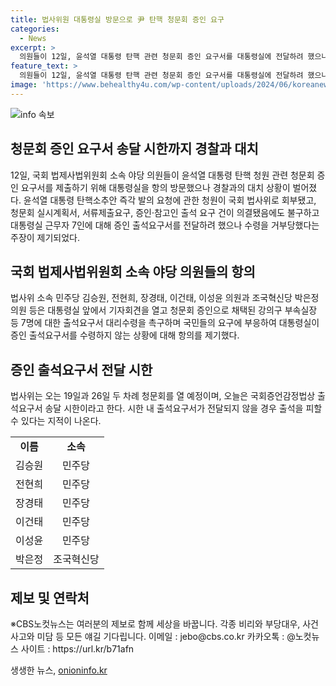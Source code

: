 ```yaml
---
title: 법사위원 대통령실 방문으로 尹 탄핵 청문회 증인 요구
categories:
  - News
excerpt: >
  의원들이 12일, 윤석열 대통령 탄핵 관련 청문회 증인 요구서를 대통령실에 전달하려 했으나 출입을 막아선 경찰과 대치를 벌였다. 국회 법제사법위원회 소속 야당 의원들은 7명에 대한 출석요구서를 촉구했으며, 이에 대통령실 근무자가 수령을 거부한 것으로 주장되고 있다. 법사위는 오는 19일과 26일 두 차례 청문회를 열 예정이지만, 출석요구서 송달 시한 내 전달이 이뤄지지 않을 시 출석을 피할 수 있는 지적이 나오고 있다.
feature_text: >
  의원들이 12일, 윤석열 대통령 탄핵 관련 청문회 증인 요구서를 대통령실에 전달하려 했으나 출입을 막아선 경찰과 대치를 벌였다. 국회 법제사법위원회 소속 야당 의원들은 7명에 대한 출석요구서를 촉구했으며, 이에 대통령실 근무자가 수령을 거부한 것으로 주장되고 있다. 법사위는 오는 19일과 26일 두 차례 청문회를 열 예정이지만, 출석요구서 송달 시한 내 전달이 이뤄지지 않을 시 출석을 피할 수 있는 지적이 나오고 있다.
image: 'https://www.behealthy4u.com/wp-content/uploads/2024/06/koreanews.jpg'
---
```


<p><img src="https://www.behealthy4u.com/wp-content/uploads/2024/06/koreanews.jpg" alt="info 속보" /></p>

<h2 data-ke-size="size26">청문회 증인 요구서 송달 시한까지 경찰과 대치</h2>

<p data-ke-size="size16">12일, 국회 법제사법위원회 소속 야당 의원들이 윤석열 대통령 탄핵 청원 관련 청문회 증인 요구서를 제출하기 위해 대통령실을 항의 방문했으나 경찰과의 대치 상황이 벌어졌다. 윤석열 대통령 탄핵소추안 즉각 발의 요청에 관한 청원이 국회 법사위로 회부됐고, 청문회 실시계획서, 서류제출요구, 증인·참고인 출석 요구 건이 의결됐음에도 불구하고 대통령실 근무자 7인에 대해 증인 출석요구서를 전달하려 했으나 수령을 거부당했다는 주장이 제기되었다.</p>

<h2 data-ke-size="size26">국회 법제사법위원회 소속 야당 의원들의 항의</h2>

<p data-ke-size="size16">법사위 소속 민주당 김승원, 전현희, 장경태, 이건태, 이성윤 의원과 조국혁신당 박은정 의원 등은 대통령실 앞에서 기자회견을 열고 청문회 증인으로 채택된 강의구 부속실장 등 7명에 대한 출석요구서 대리수령을 촉구하며 국민들의 요구에 부응하여 대통령실이 증인 출석요구서를 수령하지 않는 상황에 대해 항의를 제기했다.</p>

<h2 data-ke-size="size26">증인 출석요구서 전달 시한</h2>

<p data-ke-size="size16">법사위는 오는 19일과 26일 두 차례 청문회를 열 예정이며, 오늘은 국회증언감정법상 출석요구서 송달 시한이라고 한다. 시한 내 출석요구서가 전달되지 않을 경우 출석을 피할 수 있다는 지적이 나온다.</p>

<table>
    <tr>
        <td style="text-align: center; height: 17px;"><b>이름</b></td>
        <td style="text-align: center; height: 17px;"><b>소속</b></td>
    </tr>
    <tr>
        <td style="text-align: center; height: 17px;">김승원</td>
        <td style="text-align: center; height: 17px;">민주당</td>
    </tr>
    <tr>
        <td style="text-align: center; height: 17px;">전현희</td>
        <td style="text-align: center; height: 17px;">민주당</td>
    </tr>
    <tr>
        <td style="text-align: center; height: 17px;">장경태</td>
        <td style="text-align: center; height: 17px;">민주당</td>
    </tr>
    <tr>
        <td style="text-align: center; height: 17px;">이건태</td>
        <td style="text-align: center; height: 17px;">민주당</td>
    </tr>
    <tr>
        <td style="text-align: center; height: 17px;">이성윤</td>
        <td style="text-align: center; height: 17px;">민주당</td>
    </tr>
    <tr>
        <td style="text-align: center; height: 17px;">박은정</td>
        <td style="text-align: center; height: 17px;">조국혁신당</td>
    </tr>
</table>

<h2 data-ke-size="size26">제보 및 연락처</h2>

<p data-ke-size="size16">※CBS노컷뉴스는 여러분의 제보로 함께 세상을 바꿉니다. 각종 비리와 부당대우, 사건사고와 미담 등 모든 얘길 기다립니다. 이메일 : jebo@cbs.co.kr 카카오톡 : @노컷뉴스 사이트 : https://url.kr/b71afn</p>
생생한 뉴스, <a href="https://onioninfo.kr" rel="dofollow">onioninfo.kr</a>


